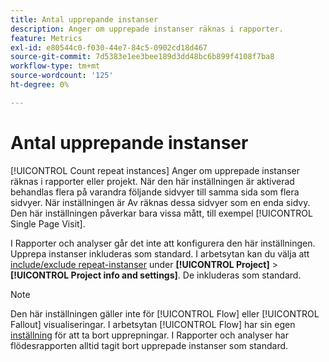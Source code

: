 ```yaml
---
title: Antal upprepande instanser
description: Anger om upprepade instanser räknas i rapporter.
feature: Metrics
exl-id: e80544c0-f030-44e7-84c5-0902cd18d467
source-git-commit: 7d5383e1ee3bee189d3dd48bc6b899f4108f7ba8
workflow-type: tm+mt
source-wordcount: '125'
ht-degree: 0%

---
```


# Antal upprepande instanser

[!UICONTROL Count repeat instances] Anger om upprepade instanser räknas i rapporter eller projekt. När den här inställningen är aktiverad behandlas flera på varandra följande sidvyer till samma sida som flera sidvyer. När inställningen är Av räknas dessa sidvyer som en enda sidvy. Den här inställningen påverkar bara vissa mått, till exempel [!UICONTROL Single Page Visit].

I Rapporter och analyser går det inte att konfigurera den här inställningen. Upprepa instanser inkluderas som standard.
I arbetsytan kan du välja att [include/exclude repeat-instanser](/help/analyze/analysis-workspace/build-workspace-project/freeform-overview.md) under **[!UICONTROL Project]** > **[!UICONTROL Project info and settings]**. De inkluderas som standard.

>[!NOTE]
>Den här inställningen gäller inte för [!UICONTROL Flow] eller [!UICONTROL Fallout] visualiseringar. I arbetsytan [!UICONTROL Flow] har sin egen [inställning](/help/analyze/analysis-workspace/visualizations/c-flow/flow-settings.md) för att ta bort upprepningar. I Rapporter och analyser har flödesrapporten alltid tagit bort upprepade instanser som standard.
